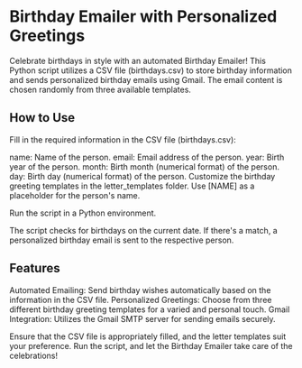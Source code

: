 # Birthday Emailer with Personalized Greetings
Celebrate birthdays in style with an automated Birthday Emailer! This Python script utilizes a CSV file (birthdays.csv) to store birthday information and sends personalized birthday emails using Gmail. The email content is chosen randomly from three available templates.

## How to Use
Fill in the required information in the CSV file (birthdays.csv):

name: Name of the person.
email: Email address of the person.
year: Birth year of the person.
month: Birth month (numerical format) of the person.
day: Birth day (numerical format) of the person.
Customize the birthday greeting templates in the letter_templates folder. Use [NAME] as a placeholder for the person's name.

Run the script in a Python environment.

The script checks for birthdays on the current date. If there's a match, a personalized birthday email is sent to the respective person.

## Features
Automated Emailing: Send birthday wishes automatically based on the information in the CSV file.
Personalized Greetings: Choose from three different birthday greeting templates for a varied and personal touch.
Gmail Integration: Utilizes the Gmail SMTP server for sending emails securely.

Ensure that the CSV file is appropriately filled, and the letter templates suit your preference. Run the script, and let the Birthday Emailer take care of the celebrations!
